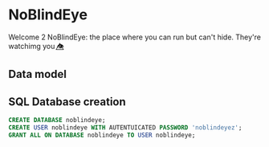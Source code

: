 # NoBlindEye

Welcome 2 NoBlindEye: the place where you can run but can't hide. They're watchimg you 👁️⃤



## Data model


## SQL Database creation

```sql
CREATE DATABASE noblindeye;
CREATE USER noblindeye WITH AUTENTUICATED PASSWORD 'noblindeyez';
GRANT ALL ON DATABASE noblindeye TO USER noblindeye;
```
